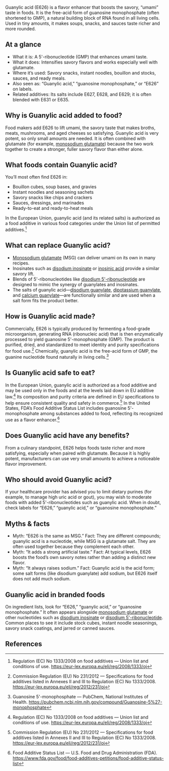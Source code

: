 Guanylic acid (E626) is a flavor enhancer that boosts the savory, “umami” taste in foods. It is the free-acid form of guanosine monophosphate (often shortened to GMP), a natural building block of RNA found in all living cells. Used in tiny amounts, it makes soups, snacks, and sauces taste richer and more rounded.
<!--more-->

## At a glance
- What it is: A 5'-ribonucleotide (GMP) that enhances umami taste.
- What it does: Intensifies savory flavors and works especially well with glutamate.
- Where it’s used: Savory snacks, instant noodles, bouillon and stocks, sauces, and ready meals.
- Also seen as: “Guanylic acid,” “guanosine monophosphate,” or “E626” on labels.
- Related additives: Its salts include E627, E628, and E629; it is often blended with E631 or E635.

## Why is Guanylic acid added to food?
Food makers add E626 to lift umami, the savory taste that makes broths, meats, mushrooms, and aged cheeses so satisfying. Guanylic acid is very potent, so only small amounts are needed. It is often combined with glutamate (for example, [monosodium glutamate](/e621-monosodium-glutamate)) because the two work together to create a stronger, fuller savory flavor than either alone.

## What foods contain Guanylic acid?
You’ll most often find E626 in:
- Bouillon cubes, soup bases, and gravies
- Instant noodles and seasoning sachets
- Savory snacks like chips and crackers
- Sauces, dressings, and marinades
- Ready-to-eat and ready-to-heat meals

In the European Union, guanylic acid (and its related salts) is authorized as a food additive in various food categories under the Union list of permitted additives.[^2]

## What can replace Guanylic acid?
- [Monosodium glutamate](/e621-monosodium-glutamate) (MSG) can deliver umami on its own in many recipes.
- Inosinates such as [disodium inosinate](/e631-disodium-inosinate) or [inosinic acid](/e630-inosinic-acid) provide a similar savory lift.
- Blends of 5'-ribonucleotides like [disodium 5'-ribonucleotide](/e635-disodium-5-ribonucleotide) are designed to mimic the synergy of guanylates and inosinates.
- The salts of guanylic acid—[disodium guanylate](/e627-disodium-guanylate), [dipotassium guanylate](/e628-dipotassium-guanylate), and [calcium guanylate](/e629-calcium-guanylate)—are functionally similar and are used when a salt form fits the product better.

## How is Guanylic acid made?
Commercially, E626 is typically produced by fermenting a food-grade microorganism, generating RNA (ribonucleic acid) that is then enzymatically processed to yield guanosine 5'-monophosphate (GMP). The product is purified, dried, and standardized to meet identity and purity specifications for food use.[^1] Chemically, guanylic acid is the free-acid form of GMP, the guanine nucleotide found naturally in living cells.[^3]

## Is Guanylic acid safe to eat?
In the European Union, guanylic acid is authorized as a food additive and may be used only in the foods and at the levels laid down in EU additive law.[^2] Its composition and purity criteria are defined in EU specifications to help ensure consistent quality and safety in commerce.[^1] In the United States, FDA’s Food Additive Status List includes guanosine 5'-monophosphate among substances added to food, reflecting its recognized use as a flavor enhancer.[^4]

## Does Guanylic acid have any benefits?
From a culinary standpoint, E626 helps foods taste richer and more satisfying, especially when paired with glutamate. Because it is highly potent, manufacturers can use very small amounts to achieve a noticeable flavor improvement.

## Who should avoid Guanylic acid?
If your healthcare provider has advised you to limit dietary purines (for example, to manage high uric acid or gout), you may wish to moderate foods with added 5'-ribonucleotides such as guanylic acid. When in doubt, check labels for “E626,” “guanylic acid,” or “guanosine monophosphate.”

## Myths & facts
- Myth: “E626 is the same as MSG.” Fact: They are different compounds; guanylic acid is a nucleotide, while MSG is a glutamate salt. They are often used together because they complement each other.
- Myth: “It adds a strong artificial taste.” Fact: At typical levels, E626 boosts the food’s own savory notes rather than adding a distinct new flavor.
- Myth: “It always raises sodium.” Fact: Guanylic acid is the acid form; some salt forms (like disodium guanylate) add sodium, but E626 itself does not add much sodium.

## Guanylic acid in branded foods
On ingredient lists, look for “E626,” “guanylic acid,” or “guanosine monophosphate.” It often appears alongside [monosodium glutamate](/e621-monosodium-glutamate) or other nucleotides such as [disodium inosinate](/e631-disodium-inosinate) or [disodium 5'-ribonucleotide](/e635-disodium-5-ribonucleotide). Common places to see it include stock cubes, instant noodle seasonings, savory snack coatings, and jarred or canned sauces.

## References
[^1]: Commission Regulation (EU) No 231/2012 — Specifications for food additives listed in Annexes II and III to Regulation (EC) No 1333/2008. https://eur-lex.europa.eu/eli/reg/2012/231/oj
[^2]: Regulation (EC) No 1333/2008 on food additives — Union list and conditions of use. https://eur-lex.europa.eu/eli/reg/2008/1333/oj
[^3]: Guanosine 5'-monophosphate — PubChem, National Institutes of Health. https://pubchem.ncbi.nlm.nih.gov/compound/Guanosine-5%27-monophosphate
[^4]: Food Additive Status List — U.S. Food and Drug Administration (FDA). https://www.fda.gov/food/food-additives-petitions/food-additive-status-list
